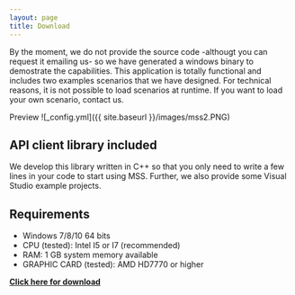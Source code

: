 ```yaml
---
layout: page
title: Download
---
```



By the moment, we do not provide the source code -althougt you can request it emailing us- so we have generated a windows binary to demostrate the capabilities. This application is totally functional and includes two examples scenarios that we have designed. For technical reasons, it is not possible to load scenarios at runtime. If you want to load your own scenario, contact us.

Preview
![_config.yml]({{ site.baseurl }}/images/mss2.PNG)


## API client library included
We develop this library written in C++ so that you only need to write a few lines in your code to start using MSS. Further, we also provide some Visual Studio example projects. 

## Requirements

* Windows 7/8/10 64 bits
* CPU (tested): Intel I5 or I7 (recommended)
* RAM: 1 GB system memory available
* GRAPHIC CARD (tested): AMD HD7770 or higher

 <a href="https://docs.google.com/forms/d/e/1FAIpQLSe00xsyzi0h8aFo6VUwNfn0P-bz_RENIDEYmgIt4-dIvpYHjQ/viewform?usp=sf_link#responses" target="_blank"><strong>Click here for download</strong></a> 


